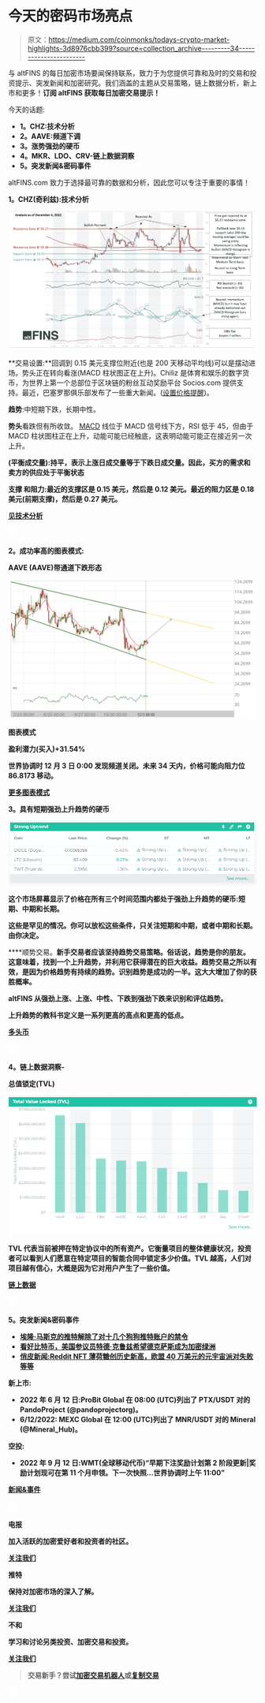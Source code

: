 # 今天的密码市场亮点

> 原文：<https://medium.com/coinmonks/todays-crypto-market-highlights-3d8976cbb399?source=collection_archive---------34----------------------->

与 altFINS 的每日加密市场要闻保持联系，致力于为您提供可靠和及时的交易和投资提示、突发新闻和加密研究。我们涵盖的主题从交易策略，链上数据分析，新上市和更多！**订阅 altFINS 获取每日加密交易提示！**

今天的话题:

*   **1。CHZ:技术分析**
*   **2。AAVE:频道下调**
*   **3。涨势强劲的硬币**
*   **4。MKR、LDO、CRV-链上数据洞察**
*   **5。突发新闻&密码事件**

altFINS.com 致力于选择最可靠的数据和分析，因此您可以专注于重要的事情！

**1。CHZ(奇利兹):技术分析**

![](img/a8718601159be39b4a93b0f6b214c55a.png)

**交易设置:**回调到 0.15 美元支撑位附近(也是 200 天移动平均线)可以是摆动进场。势头正在转向看涨(MACD 柱状图正在上升)。Chiliz 是体育和娱乐的数字货币，为世界上第一个总部位于区块链的粉丝互动奖励平台 Socios.com 提供支持。最近，巴塞罗那俱乐部发布了一些重大新闻。([设置价格提醒](http://r.email.altfins.com/mk/cl/f/y4bcFqc1vozip8s_nGTFGKodU8QfaQMsvQXQZ7iWkguHjDWCIePYdwM1bsAEt1i-Gh7AFI3q9jTlH3ZYjTTgverjeVRCjbd5lq7WrwgUhgYfQm5qCFqrK24Q2zYjNj_26NkIdaQZvLJftFrWY4WGzI1H2tKcBZ6GxpqwDEPmdHTxPKmAM1cAQjc3_ud7j2saWPcezPPpdT_4T0R0O2QJimvnQUctjgrUWIdaaxLUu8j0djlyZjcRC-GjiP95ZUkSozP3_XGLKzBlgN-0nHH0u3eG3fCiDGXYp638m8mk4PWkGloFf9pghUIMBfZe5xpz4HBY9ojU3P9Wl4UjaeBsIN46ZIjYoU-v5KUcN1oemP70J-GSy5s))。

**趋势**:中短期下跌，长期中性。

**势头**看跌但有所收敛。 [MACD](http://r.email.altfins.com/mk/cl/f/2xZNC_G5yyoiXitdc1FilpSoAK2lX5yBthsxK33aQ_6527L0RfwpasPkRQwqRarSiGXMK-gB2OZKLZGHyvpe2c1vb0Q2aImQ9X4Emg5QY27Mt6B0EqrhqdfI8-26-oW1nRryH7axFth37lhH3KcZF2jb-mARq9Hmk6XOb3zlkIEC_CHF7qnfIl-iYEZewMBZXIf3p8MDXWxtxAfGOe8pwIv6fL82QSsrkDtxh2UNqrPc0lFG9AV-VEx79fMwPb1PPcmhHcDCPxdc2FDallPCA8yGBoKh7jgNqCGG9booWKMxYDrq_XSMG6hyOBNEO18m4tMkqWQl8VJl2SmDtfIoN8q92WaS3flRd-DLEYQr-Va8muo) 线位于 MACD 信号线下方，RSI 低于 45，但由于 MACD 柱状图柱正在上升，动能可能已经触底，这表明动能可能正在接近另一次上升。

**(平衡成交量):持平，表示上涨日成交量等于下跌日成交量。因此，买方的需求和卖方的供应处于平衡状态**

****支撑** **和阻力**:最近的支撑区是 0.15 美元，然后是 0.12 美元。最近的阻力区是 0.18 美元(前期支撑)，然后是 0.27 美元。**

**[见技术分析](http://r.email.altfins.com/mk/cl/f/kG5VrIWzMamJlns6q3vLp8dIx0qBRyazjYlXK3lnwR47uPfA_fo7Vebm3r6kmKBmPjX14zE1riniUCDDODkocVEBIwxIpsIN7X6cmIa8VEM3hnPQbAc-4ENROhsqtOwyeQB3zDNmO8jzlFlygisYgQH18eBAxtmqT-TbJF_R-OhYSPKLhpY_p4ztxTTvezgeWYTnqubxFFLylUq2sVY12k8DysORQvnM3zfphizSEMFTXTFpozXa6YOmZSib7PjcGjnE6_mYTvtQoZoLY58xKAnzI-aj4fE4v0B-_5Xn5SLJpBbTPiYv2b6qIcax2zyo_-Go)**

**![](img/bdcca42f91473398edc57a69c0d42f93.png)**

****2。成功率高的图表模式:****

****AAVE (AAVE)带通道下跌形态****

**![](img/f7f11ddbc0bf16e656668b10044aeb0c.png)**

****图表模式****

****盈利潜力(买入)+31.54%****

**世界协调时 12 月 3 日 0:00 发现频道关闭。未来 34 天内，价格可能向阻力位 86.8173 移动。**

**[更多图表模式](http://r.email.altfins.com/mk/cl/f/FFfXJY8GiWk1lfnExRovm_jPcrA8vcBduzwrZAklxRujqt8qgOdmlPMHdnZ498VHcMpaSd-xiajHueXSvf15ovwR4ddkaakjOlRBl2hyxK4IAwKpehE1oB48kvz9peKo8Ls1GtSmcnvyrLyW8xDYsqGjZXuTL8SwOvRQU8ZD4_vaxck69f6ITFywV9s6pW9AsJMmXoZYJ0J8Tdjrwu1by90t9W0FHXpC9rAPlKPKBHVkmzUHi5_-Eo-GM-X1w5LYA50qpGcNhzAFDXuyP98A6i5qEOVY2yuDlEKb7PVfS7nuzhAzJlJFWkI-U4RaxUc)**

****3。具有短期强劲上升趋势的硬币****

**![](img/6af310fa435b6f14970439aced11b809.png)**

**这个市场屏幕显示了价格在所有三个时间范围内都处于强劲上升趋势的硬币:短期、中期和长期。**

**这些是罕见的情况。你可以放松这些条件，只关注短期和中期，或者中期和长期。由你决定。**

****顺势交易。**新手交易者应该坚持趋势交易策略。俗话说，趋势是你的朋友。这意味着，找到一个上升趋势，并利用它获得潜在的巨大收益。趋势交易之所以有效，是因为价格趋势有持续的趋势。识别趋势是成功的一半。这大大增加了你的获胜概率。**

**altFINS 从强劲上涨、上涨、中性、下跌到强劲下跌来识别和评估趋势。**

****上升趋势的教科书定义是一系列更高的高点和更高的低点。****

**[多头币](http://r.email.altfins.com/mk/cl/f/z62C2pyc-IrMq9Viuxs3yvYt7ThU4UsgkXY1q9fYCYKlHzZGBHGOmCnIGueZqmJicgHoLv5CjC3lxwWep7mnjgw_a1mqx0et6hkD_Q9yThU9oVkUkZGPtSOZjukPbiZ8FEMii0REAQuXff52Egvs9dF9ssyXcT6xsoVC32IQZ7ClBDVteAgdVSALhGVUhFUHqEZMui3Em5fRN0JfLY3MP2x3CWiUDIUBxhv7Bl9KtCSlvtIyI-fIGZC7OYKA5NX8DKQWKFwmCf6fQxyroIJW4xsIMxZ0T2kK4epXbMFkRPU07A)**

**![](img/2958cd2b2ebea25c7f7035f362a44dd8.png)**

****4。链上数据洞察-****

****总值锁定(TVL)****

**![](img/35ff949b4175c496a3f9467bb3124eef.png)**

**TVL 代表当前被押在特定协议中的所有资产。**它衡量项目的整体健康状况**，投资者可以看到人们愿意在特定项目的智能合同中锁定多少价值。**TVL 越高，人们对项目越有信心，大概是因为它对用户产生了一些价值。****

**[链上数据](http://r.email.altfins.com/mk/cl/f/wXWjcjkRyCrthE2j9sM7FulyTTT_Z-HZg708HdNSFhdt_q9uvibtXfAs23MNneN0sV_kJpjDPFy7MhRdLUVt59J62U-JdRNLpI0z10gGOM-tIYEw75a0vroVIjQbPvKIKo6Xc-wTaxsytPNQXZ4CpqXoej-LRFvWEKMnHVXSsZjnVjqJtmXrBVBKFdlSJPMCe4ERTSUbDziMGe5_rfZAT8wl4B_Q69I6A8YTUtgHAahureQTOnRP1N9zeOtA67R9ai4-DAkBj-IqH70lqj4AR81xpyC8XUEAkkvm-0CKuE9aiIBA5Kk4EcT51iNid7c)**

**![](img/b9789e9995979394a20828008824f000.png)**

****5。突发新闻&密码事件****

*   **[埃隆·马斯克的推特解除了对十几个狗狗推特账户的禁令](http://r.email.altfins.com/mk/cl/f/M5MFTU3mZnGW3WvIG582RD1EwyA9a3-vw6cG-xCG707wud3Fk8FIWmdOdyjbAVdEnWRkyVL394p_4rcOfP1aWPVC2PPHXS8tiAsvOd5F5tDJyinOVvYHZyB2eCT_QwU4Dfn_VS9MLZ0BUgasR2kCx1u-s15NGv6FpJW04ITqL5wkO_ekGBcRMWfndOrUpRHz9sW4Y5PYRNmzxfADqlm5zKbzH9rj7f9nah_sBVNTHibqQYdO2A-Kny6O46NGZEivqNFjOvKrJQzzYNPpgct2YbSfwIK9Ts7kzwcGLaNpvskbDBPqkWDszRRkF0eX-F2F80EhdGYQSjGrtMtsB-YLJomn9jt5J0iXAPUPJksXsroOa5cV-s-RiUGzrG3NliQ_B71OIiL4aWqKzYBlpczD)**
*   **[看好比特币，美国参议员特德·克鲁兹希望德克萨斯成为加密绿洲](http://r.email.altfins.com/mk/cl/f/r3mhF2cdA9bBNiCi0V4qQpVWKpwHvW1f1w9LNT2hhReKVeS5pH1NRzQedlAii3LB69LcSVfBnwBH0vU1-9cougVcye8ivBceMoDE4SWPt-nqWjNO66HlG-163E-t6UmJtSoX5ruMheOkid7rWr9JV0qS3ZikjB31Y4f4oCKwrQOMLsr7Gxaerdsq6jJISJsHUA6DBwkfVvlbG3OsXN3HQ_sG9XGf9wAgf6-4QXSMe3BMpJYsQF93WbrBVWG0OyxkUchMDMD3hTIiyw5TkMY8QVhDQgbIaqwYAxftvloZ5RSdxKj4O5kbNo96JQMf2t8GZoSbFIXyCgmcdnTSKL8Puovc-oIhKWNWHzUc3j-OcuFvBy3QzW7Sd6eEUcPT7zogyemR71mDYyy2jv2q0zo5tBFe3jFsFw)**
*   **[俏皮新闻:Reddit NFT 薄荷糖创历史新高，欧盟 40 万美元的元宇宙派对失败等等](http://r.email.altfins.com/mk/cl/f/rj48IOrA218ie9dqH8T595B0cs4itVr5W5gAe8-pZQEFyJQUQY_mWI0gieZYr3vTaI_2_dpqHZVaB0LY7eSFN8Y1HSHgJpBQXXvCXPRQi5YuEO49kUvW48RgNnsy9YtDobKvqYXTeUdfhyoRIxmFl6Qdi37IYtBN45OmR1SXx4aNAwRD7t9Gnbz_9vgMeR0igPTb5NQCt2btq0EOJERm_4HvThx-S7SPVws15SofvSshXSvvwZCRkHxUI2apigqEZ7pnpBTglhskbTxcGUO9NuygxFytpTh1KEg157zOJlf6quaaVzXBbiT6bsEyx3fzLlBucgV7g79e1ONCONrsODrRz3S0a5PKUZNBq1rHD3pjU5Yew5fDGSt6LYW6m2rHH0roSFFzOrKHSZ72RH6Fz9MtQtOIsZkqXPc-BaXf84otiivCr58I)**

****新上市:****

*   **2022 年 6 月 12 日:ProBit Global 在 08:00 (UTC)列出了 PTX/USDT 对的 PandoProject (@pandoprojectorg)。**
*   **6/12/2022: MEXC Global 在 12:00 (UTC)列出了 MNR/USDT 对的 Mineral (@Mineral_Hub)。**

****空投:****

*   **2022 年 9 月 12 日:WMT(全球移动代币)“早期下注奖励计划第 2 阶段更新|奖励计划现可在第 11 个月申领。下一次快照…世界协调时上午 11:00”**

**[新闻&事件](http://r.email.altfins.com/mk/cl/f/28vjrmVXjixa6ZPzW9_Pb87lKBss7kBIMNqkv5h6Sp_VCNxow-ageszGPXtTy51lq_8ZoQiQxYAcIRBI4U9pzrkBC8OUPE93VLtlJK4-EO4v_OWpfzse257IgPUwsw2XF_ErFFjmNnAtWIH3qgIBll0kWFnIZpPMTNIkZx4u_YR1vFgYXdLIFKFLISLmlm_uYPhcuf-YRNhs0-kPxDdTpzF2MpVmfe0Mhf5NVK5VLflYzwE58NcXUQ4k5X9AtKHcFc1yL4no2zgF4JtwzNKHA10Cr5LMFZdGMo1kuVJ-z0rep5_kFGoZYY8XkEjvc6Xg8mkM1ytL2A)**

**![](img/27693bbe2458cb7d27ef1b81f35dde93.png)**

****电报****

**加入活跃的加密爱好者和投资者的社区。**

**[关注我们](http://r.email.altfins.com/mk/cl/f/49b0337ujcrEcyQ-7u61i8golP-fucX9nzhd89IZPLp9Z38l5kjq87Zo0GITpAfY7UGmMbcMjuiRsUJW2l2VogW4-pogPDwzkIJmeuoXTqUYZtfdgnRachy-SU_haNGjz5MkGUljTqRIVhwG0IbJngBOCjwfkNzzK9nqajVlXeF_jHGQzmJ_dHjh9AEQJf8mzx1a_etPTY027CoLRjvC18qgeDBEKxcgeAKh-936gtAqGBwJ06o700vd0QzyFLH5emKXLaazBXz8IsKib8IptVGypWzmF0AJ0fOpdHjYA3stksigBUbDqNFVf51Lkw)**

****推特****

**保持对加密市场的深入了解。**

**[关注我们](http://r.email.altfins.com/mk/cl/f/YCTib3LemHB82HsCttRuHU3rTia1Dy5CO5DfRXdXkNaCbCtLSNsQS9qVBKP7-d3R-OXBoiv9TDnJjzy2ap2xAiey6Mp4-4G7m1beI7cRQC-MzIt5Q4RL7TAEwexerUwIclzKdHoiiY7aYKKnXZrlv7Birk2u8sMt8_QR-fz7fYjMiCLD6KvQ4rCNCPpAg9MotbQkKZYXQABUHrqm0mrc9XOf9poQiNkAwgXp2PXK9UDJj09dYWqdWNloGXb8t_Nu_tph3AgEB-pCl9Y9QyNvSlSmdq6pXqvnk_3m7EVLjeSpuRE9y99txjoN)**

****不和****

**学习和讨论另类投资、加密交易和投资。**

**[关注我们](http://r.email.altfins.com/mk/cl/f/DB1oTf32SGrCNYjMAQFa2pJBSVpgbFiOt_AUgndySzCQWaw6GI6rOvuLliAy96KvxhM7xx7g2z9s_JXddnNuTVke1oAvu8_1SLiTNy44bfvOEsdEDRG4akNk0Tf4AFsNwbf7dxnhDQ4vLG-kmy_ZokLzR7lAaUQfTyg6Mue1BM-8OQTMzdg4MZFmLfV-DXZBk_5OwdI-qA748D0TjRef4iLRWuMx0hZ_Jc9iDyDObQqZ5vFXpI0yjrd0ygj6dTLtm919ML5RruCxzRKu6MP7EOqTgzYlUUeOxTwOk_3dQaHC8n3iUw)**

> **交易新手？尝试[加密交易机器人](/coinmonks/crypto-trading-bot-c2ffce8acb2a)或[复制交易](/coinmonks/top-10-crypto-copy-trading-platforms-for-beginners-d0c37c7d698c)**

**![](img/cabaa3757694b13b623a619b2b95e7e9.png)**